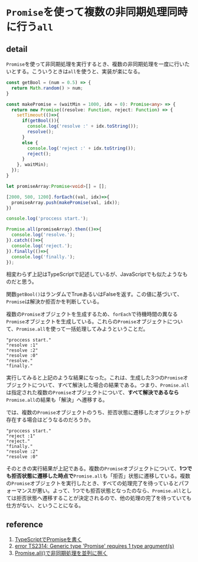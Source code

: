 # `Promise`を使って複数の非同期処理同時に行う`all`

## detail

`Promise`を使って非同期処理を実行するとき、複数の非同期処理を一度に行いたいとする。こういうときは`all`を使うと、実装が楽になる。

```typescript
const getBool = (num = 0.5) => {
  return Math.random() > num;
}

const makePromise = (waitMin = 1000, idx = 0): Promise<any> => {
  return new Promise((resolve: Function, reject: Function) => {
    setTimeout(()=>{
      if(getBool()){
        console.log('resolve :' + idx.toString());
        resolve();
      }
      else {
        console.log('reject :' + idx.toString());
        reject();
      }      
    }, waitMin);
  });
}

let promiseArray:Promise<void>[] = [];

[2000, 500, 1200].forEach((val, idx)=>{
  promiseArray.push(makePromise(val, idx));
})

console.log('proccess start.');

Promise.all(promiseArray).then(()=>{
  console.log('resolve.');
}).catch(()=>{
  console.log('reject.');
}).finally(()=>{
  console.log('finally.');
});

```

相変わらず上記はTypeScriptで記述しているが、JavaScriptでも似たようなものだと思う。

関数`getBool()`はランダムでTrueあるいはFalseを返す。この値に基づいて、`Promise`は解決か拒否かを判断している。

複数の`Promise`オブジェクトを生成するため、`forEach`で待機時間の異なる`Promise`オブジェクトを生成している。これらの`Promise`オブジェクトについて、`Promise.all`を使って一括処理してみようということだ。

```console
"proccess start." 
"resolve :1" 
"resolve :2" 
"resolve :0" 
"resolve." 
"finally." 
```

実行してみると上記のような結果になった。これは、生成した3つの`Promise`オブジェクトについて、すべて解決した場合の結果である。つまり、`Promise.all`は指定された複数の`Promise`オブジェクトについて、**すべて解決であるなら**`Promise.all`の結果も「解決」へ遷移する。

では、複数の`Promise`オブジェクトのうち、拒否状態に遷移したオブジェクトが存在する場合はどうなるのだろうか。

```console
"proccess start." 
"reject :1" 
"reject." 
"finally." 
"resolve :2" 
"resolve :0" 
```

そのときの実行結果が上記である。複数の`Promise`オブジェクトについて、**1つでも拒否状態に遷移した時点で**`Promise.all`も「拒否」状態に遷移している。複数の`Promise`オブジェクトを実行したとき、すべての処理完了を待っているとパフォーマンスが悪い。よって、1つでも拒否状態となったのなら、`Promise.all`としては拒否状態へ遷移することが決定されるので、他の処理の完了を待っていても仕方がない、ということになる。

## reference

1. [TypeScriptでPromiseを書く](https://osamtimizer.hatenablog.com/entry/2018/06/22/121235)
1. [error TS2314: Generic type 'Promise<T>' requires 1 type argument(s)](https://stackoverflow.com/questions/39781618/error-ts2314-generic-type-promiset-requires-1-type-arguments)
1. [Promise.all()で非同期処理を並列に捌く](https://common-engineer.com/javascript/promise-all)
